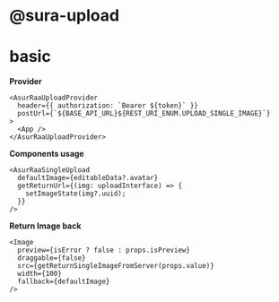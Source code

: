 # @sura-upload

# basic

**Provider**

```tsx
<AsurRaaUploadProvider
  header={{ authorization: `Bearer ${token}` }}
  postUrl={`${BASE_API_URL}${REST_URI_ENUM.UPLOAD_SINGLE_IMAGE}`}
>
  <App />
</AsurRaaUploadProvider>
```

**Components usage**

```tsx
<AsurRaaSingleUpload
  defaultImage={editableData?.avatar}
  getReturnUrl={(img: uploadInterface) => {
    setImageState(img?.uuid);
  }}
/>
```

**Return Image back**

```tsx
<Image
  preview={isError ? false : props.isPreview}
  draggable={false}
  src={getReturnSingleImageFromServer(props.value)}
  width={100}
  fallback={defaultImage}
/>
```
